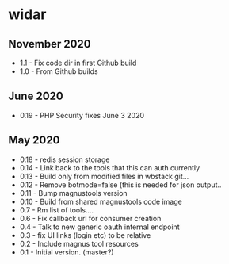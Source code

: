 # widar

## November 2020

- 1.1 - Fix code dir in first Github build
- 1.0 - From Github builds

## June 2020

- 0.19 - PHP Security fixes June 3 2020

## May 2020

- 0.18 - redis session storage
- 0.14 - Link back to the tools that this can auth currently
- 0.13 - Build only from modified files in wbstack git...
- 0.12 - Remove botmode=false (this is needed for json output..
- 0.11 - Bump magnustools version
- 0.10 - Build from shared magnustools code image
- 0.7 - Rm list of tools....
- 0.6 - Fix callback url for consumer creation
- 0.4 - Talk to new generic oauth internal endpoint
- 0.3 - fix UI links (login etc) to be relative
- 0.2 - Include magnus tool resources
- 0.1 - Initial version. (master?)
